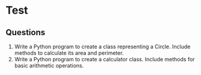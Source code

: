 # Test
## Questions
1. Write a Python program to create a class representing a Circle. Include methods to calculate its area and perimeter.
2. Write a Python program to create a calculator class. Include methods for basic arithmetic operations.

